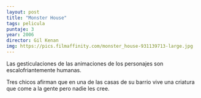```yaml
---
layout: post
title: "Monster House"
tags: pelicula
puntaje: 3
year: 2006
director: Gil Kenan
img: https://pics.filmaffinity.com/monster_house-931139713-large.jpg
---
```


Las gesticulaciones de las animaciones de los personajes son escalofriantemente humanas. 

Tres chicos afirman que en una de las casas de su barrio vive una criatura que come a la gente pero nadie les cree.
